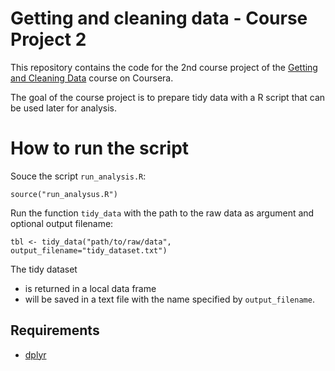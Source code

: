 # Getting and cleaning data - Course Project 2

This repository contains the code for the 2nd course project of the
[Getting and Cleaning Data](https://class.coursera.org/getdata-007) course on
Coursera.

The goal of the course project is to prepare tidy data with a R script that can
be used later for analysis. 

# How to run the script

Souce the script `run_analysis.R`:

    source("run_analysus.R")

Run the function `tidy_data` with the path to the raw data as argument and optional output filename:

    tbl <- tidy_data("path/to/raw/data", output_filename="tidy_dataset.txt")

The tidy dataset 
* is returned in a local data frame
* will be saved in a text file with the name specified by `output_filename`. 

## Requirements

* [dplyr](https://github.com/hadley/dplyr)
